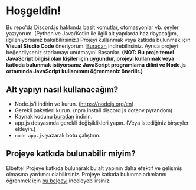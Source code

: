 # Hoşgeldin!
Bu repo'da Discord.js hakkında basit komutlar, otomasyonlar vb. şeyler yazıyorum.
(Python ve Java/Kotlin ile ilgili alt yapılarda hazırlayacağım, ilgileniyorsanız bakabilirsiniz.)
Projeyi kullanmak veya katkıda bulunmak için **Visual Studio Code** öneriyorum. [Buradan](https://code.visualstudio.com/download) indirebilirsiniz.
Ayrıca projeyi beğendiyseniz starlamayı unutmayın! Başarılar. **(NOT: Bu proje temel JavaScript bilgisi olan kişiler için uygundur, projeyi kullanmak veya katkıda bulunmak istiyorsanız JavaScript programlama dilini ve Node.js ortamında JavaScript kullanımını öğrenmeniz önerilir.)**

## Alt yapıyı nasıl kullanacağım?
- Node.js'i indirin ve kurun. (https://nodejs.org/en)
- Gerekli paketleri kurun. (npm install discord.js dotenv pyrandom)
- Kaynak kodunu [buradan](https://github.com/meto1558/basic-discordjs-base/archive/refs/heads/main.zip) indirin.
- app.js dosyasında gerekli değişiklikleri yapın. (Veya istediğiniz birşeyler ekleyin.)
- ```node app.js``` yazarak botu çalıştırın.

## Projeye katkıda bulunabilir miyim?
Elbette! Projeye katkıda bulunarak bu alt yapının daha efektif ve gelişmiş olmasına yardımcı olabilirsiniz. Projeye katkıda bulunma adımlarını öğrenmek için [bu belgeyi](https://github.com/meto1558/basic-discordjs-base/blob/main/KATKIDA_BULUNMA.md) inceleyebilirsiniz.
